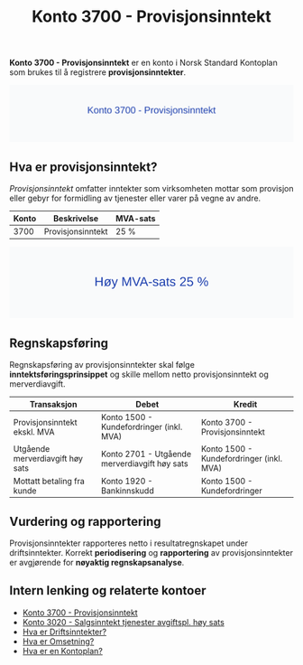 ﻿---
title: "Konto 3700 - Provisjonsinntekt"
seoTitle: "3700-provisjonsinntekt"
meta_description: '**Konto 3700 - Provisjonsinntekt** er en konto i Norsk Standard Kontoplan som brukes til å registrere **provisjonsinntekter**.'
slug: 3700-provisjonsinntekt
type: blog
layout: pages/single
---

**Konto 3700 - Provisjonsinntekt** er en konto i Norsk Standard Kontoplan som brukes til å registrere **provisjonsinntekter**.

![Illustrasjon av konto 3700 Provisjonsinntekt](3700-provisjonsinntekt-image.svg)

## Hva er provisjonsinntekt?

*Provisjonsinntekt* omfatter inntekter som virksomheten mottar som provisjon eller gebyr for formidling av tjenester eller varer på vegne av andre.

| Konto | Beskrivelse       | MVA-sats |
|-------|-------------------|----------|
| 3700  | Provisjonsinntekt | 25 %     |

![Høy MVA-sats 25 %](3700-mva-hoy-sats.svg)

## Regnskapsføring

Regnskapsføring av provisjonsinntekter skal følge **inntektsføringsprinsippet** og skille mellom netto provisjonsinntekt og merverdiavgift.

| Transaksjon                         | Debet                                              | Kredit                                   |
|-------------------------------------|----------------------------------------------------|-------------------------------------------|
| Provisjonsinntekt ekskl. MVA        | Konto 1500 - Kundefordringer (inkl. MVA)           | Konto 3700 - Provisjonsinntekt            |
| Utgående merverdiavgift høy sats    | Konto 2701 - Utgående merverdiavgift høy sats      | Konto 1500 - Kundefordringer (inkl. MVA)  |
| Mottatt betaling fra kunde          | Konto 1920 - Bankinnskudd                          | Konto 1500 - Kundefordringer              |

## Vurdering og rapportering

Provisjonsinntekter rapporteres netto i resultatregnskapet under driftsinntekter. Korrekt **periodisering** og **rapportering** av provisjonsinntekter er avgjørende for **nøyaktig regnskapsanalyse**.

## Intern lenking og relaterte kontoer

* [Konto 3700 - Provisjonsinntekt](/blogs/kontoplan/3700-provisjonsinntekt "Konto 3700 - Provisjonsinntekt")
* [Konto 3020 - Salgsinntekt tjenester avgiftspl. høy sats](/blogs/kontoplan/3020-salgsinntekt-tjenester-avgiftspl-hoy-sats "Konto 3020 - Salgsinntekt tjenester avgiftspl. høy sats")
* [Hva er Driftsinntekter?](/blogs/regnskap/hva-er-driftsinntekter "Hva er Driftsinntekter? Komplett Guide til Driftsinntekter i Regnskap")
* [Hva er Omsetning?](/blogs/regnskap/hva-er-omsetning "Hva er Omsetning? Komplett Guide til Omsetning i Regnskap og Skatt")
* [Hva er en Kontoplan?](/blogs/regnskap/hva-er-kontoplan "Hva er en Kontoplan? Komplett Guide til Kontoplaner i Norsk Regnskap")







